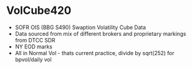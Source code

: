 # VolCube420
- SOFR OIS (BBG S490) Swaption Volatility Cube Data
- Data sourced from mix of different brokers and proprietary markings from DTCC SDR
- NY EOD marks
- All in Normal Vol - thats current practice, divide by sqrt(252) for bpvol/daily vol
